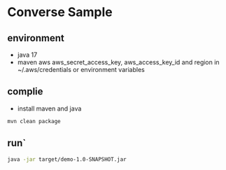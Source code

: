 # Converse Sample

## environment
* java 17
* maven 
aws aws_secret_access_key, aws_access_key_id and region in ~/.aws/credentials or environment variables

## complie
* install maven and java
```bash
mvn clean package
```

## run`
```bash
java -jar target/demo-1.0-SNAPSHOT.jar 
```